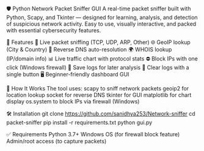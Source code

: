 🛡️ Python Network Packet Sniffer GUI
A real-time packet sniffer built with Python, Scapy, and Tkinter — designed for learning, analysis, and detection of suspicious network activity.
Easy to use, visually interactive, and packed with essential cybersecurity features.

🚀 Features
📡 Live packet sniffing (TCP, UDP, ARP, Other)
🌐 GeoIP lookup (City & Country)
🔁 Reverse DNS auto-resolution
🌍 WHOIS lookup (IP/domain info)
📊 Live traffic chart with protocol stats
⛔ Block IPs with one click (Windows firewall)
💾 Save logs for later analysis
🧼 Clear logs with a single button
🖥️ Beginner-friendly dashboard GUI

🧠 How It Works
The tool uses:
scapy to sniff network packets
geoip2 for location lookup
socket for reverse DNS
tkinter for GUI
matplotlib for chart display
os.system to block IPs via firewall (Windows)

🛠️ Installation
git clone https://github.com/sanidhya253/Network-sniffer
cd packet-sniffer
pip install -r requirements.txt
python gui.py

✅ Requirements
Python 3.7+
Windows OS (for firewall block feature)
Admin/root access (to capture packets)
